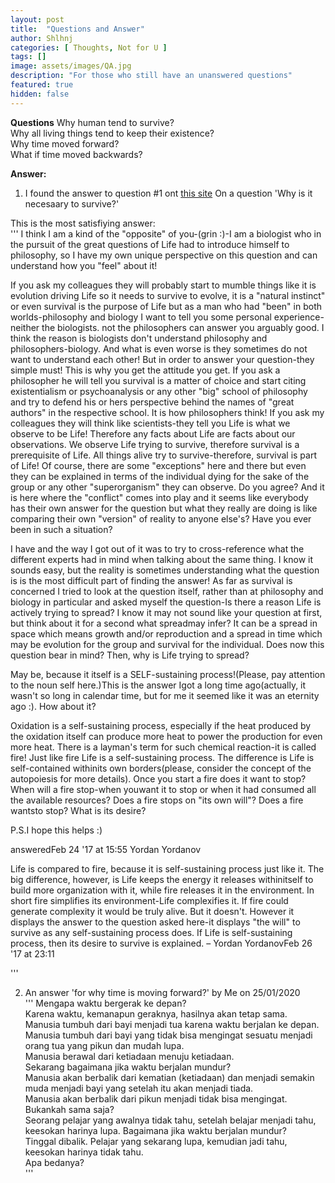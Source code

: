 ```yaml
---
layout: post
title:  "Questions and Answer"
author: Shlhnj
categories: [ Thoughts, Not for U ]
tags: []
image: assets/images/QA.jpg
description: "For those who still have an unanswered questions"
featured: true
hidden: false
---
```


**Questions**
Why human tend to survive? <br>
Why all living things tend to keep their existence? <br>
Why time moved forward? <br>
What if time moved backwards? <br>

**Answer:**
1. I found the answer to question #1 ont [this site](https://philosophy.stackexchange.com/questions/15596/why-is-it-necessary-to-survive?newreg=c3f02f22f46c48e28ef6379ba6438177)
On a question 'Why is it necesaary to survive?'

This is the most satisfiying answer: <br>
'''
I think I am a kind of the "opposite" of you-(grin :)-I am a biologist who in the pursuit of the great questions of Life had to introduce himself to philosophy, so I have my own unique perspective on this question and can understand how you "feel" about it!

If you ask my colleagues they will probably start to mumble things like it is evolution driving Life so it needs to survive to evolve, it is a "natural instinct" or even survival is the purpose of Life but as a man who had "been" in both worlds-philosophy and biology I want to tell you some personal experience-neither the biologists. not the philosophers can answer you arguably good. I think the reason is biologists don't understand philosophy and philosophers-biology. And what is even worse is they sometimes do not want to understand each other! But in order to answer your question-they simple must! This is why you get the attitude you get. If you ask a philosopher he will tell you survival is a matter of choice and start citing existentialism or psychoanalysis or any other "big" school of philosophy and try to defend his or hers perspective behind the names of "great authors" in the respective school. It is how philosophers think! If you ask my colleagues they will think like scientists-they tell you Life is what we observe to be Life! Therefore any facts about Life are facts about our observations. We observe Life trying to survive, therefore survival is a prerequisite of Life. All things alive try to survive-therefore, survival is part of Life! Of course, there are some "exceptions" here and there but even they can be explained in terms of the individual dying for the sake of the group or any other "superorganism" they can observe. Do you agree? And it is here where the "conflict" comes into play and it seems like everybody has their own answer for the question but what they really are doing is like comparing their own "version" of reality to anyone else's? Have you ever been in such a situation?

I have and the way I got out of it was to try to cross-reference what the different experts had in mind when talking about the same thing. I know it sounds easy, but the reality is sometimes understanding what the question is is the most difficult part of finding the answer! As far as survival is concerned I tried to look at the question itself, rather than at philosophy and biology in particular and asked myself the question-Is there a reason Life is actively trying to spread? I know it may not sound like your question at first, but think about it for a second what spreadmay infer? It can be a spread in space which means growth and/or reproduction and a spread in time which may be evolution for the group and survival for the individual. Does now this question bear in mind? Then, why is Life trying to spread?

May be, because it itself is a SELF-sustaining process!(Please, pay attention to the noun self here.)This is the answer Igot a long time ago(actually, it wasn't so long in calendar time, but for me it seemed like it was an eternity ago :). How about it?

Oxidation is a self-sustaining process, especially if the heat produced by the oxidation itself can produce more heat to power the production for even more heat. There is a layman's term for such chemical reaction-it is called fire! Just like fire Life is a self-sustaining process. The difference is Life is self-contained withinits own borders(please, consider the concept of the autopoiesis for more details). Once you start a fire does it want to stop? When will a fire stop-when youwant it to stop or when it had consumed all the available resources? Does a fire stops on "its own will"? Does a fire wantsto stop? What is its desire?

P.S.I hope this helps :)

answeredFeb 24 '17 at 15:55
Yordan Yordanov



Life is compared to fire, because it is self-sustaining process just like it. The big difference, however, is Life keeps the energy it releases withinitself to build more organization with it, while fire releases it in the environment. In short fire simplifies its environment-Life complexifies it. If fire could generate complexity it would be truly alive. But it doesn't. However it displays the answer to the question asked here-it displays "the will" to survive as any self-sustaining process does. If Life is self-sustaining process, then its desire to survive is explained. – Yordan YordanovFeb 26 '17 at 23:11 

'''

2. An answer 'for why time is moving forward?'
by Me on 25/01/2020 <br>
'''
Mengapa waktu bergerak ke depan?<br>
Karena waktu, kemanapun geraknya, hasilnya akan tetap sama.<br>
Manusia tumbuh dari bayi menjadi tua karena waktu berjalan ke depan.<br>
Manusia tumbuh dari bayi yang tidak bisa mengingat sesuatu menjadi orang tua yang pikun dan mudah lupa.<br>
Manusia berawal dari ketiadaan menuju ketiadaan.<br>
Sekarang bagaimana jika waktu berjalan mundur?<br>
Manusia akan berbalik dari kematian (ketiadaan) dan menjadi semakin muda menjadi bayi yang setelah itu akan menjadi tiada.<br>
Manusia akan berbalik dari pikun menjadi tidak bisa mengingat.<br>
Bukankah sama saja?<br>
Seorang pelajar yang awalnya tidak tahu, setelah belajar menjadi tahu, keesokan harinya lupa. Bagaimana jika waktu berjalan mundur?<br>
Tinggal dibalik. Pelajar yang sekarang lupa, kemudian jadi tahu, keesokan harinya tidak tahu.<br>
Apa bedanya?<br>
'''


